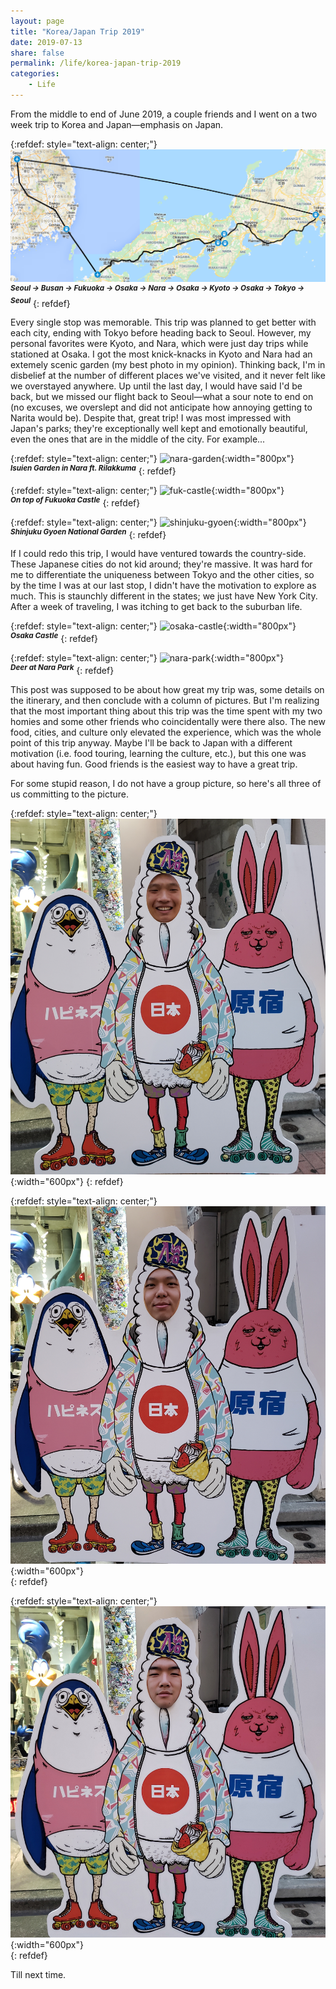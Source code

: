 ```yaml
---
layout: page
title: "Korea/Japan Trip 2019"
date: 2019-07-13
share: false
permalink: /life/korea-japan-trip-2019
categories:
    - Life
---
```

From the middle to end of June 2019, a couple friends and I went on a two week trip to Korea and Japan—emphasis on Japan.

{:refdef: style="text-align: center;"}
![kr-jp-map](/assets/images/KR-JP/KR-JP.jpg)  
<sup>***Seoul -> Busan -> Fukuoka -> Osaka -> Nara -> Osaka -> Kyoto -> Osaka -> Tokyo -> Seoul***</sup>
{: refdef}

Every single stop was memorable. This trip was planned to get better with each city, ending with Tokyo before heading back to Seoul. However, my personal favorites were Kyoto, and Nara, which were just day trips while stationed at Osaka. I got the most knick-knacks in Kyoto and Nara had an extemely scenic garden (my best photo in my opinion). Thinking back, I'm in disbelief at the number of different places we've visited, and it never felt like we overstayed anywhere. Up until the last day, I would have said I'd be back, but we missed our flight back to Seoul—what a sour note to end on (no excuses, we overslept and did not anticipate how annoying getting to Narita would be). Despite that, great trip! I was most impressed with Japan's parks; they're exceptionally well kept and emotionally beautiful, even the ones that are in the middle of the city. For example...

{:refdef: style="text-align: center;"}
![nara-garden](/assets/images/KR-JP/bear-garden.jpg){:width="800px"}  
<sup>***Isuien Garden in Nara ft. Rilakkuma***</sup>
{: refdef}

{:refdef: style="text-align: center;"}
![fuk-castle](/assets/images/KR-JP/fuk-castle.jpg){:width="800px"}  
<sup>***On top of Fukuoka Castle***</sup>
{: refdef}

{:refdef: style="text-align: center;"}
![shinjuku-gyoen](/assets/images/KR-JP/shinjuku-gyoen.jpg){:width="800px"}  
<sup>***Shinjuku Gyoen National Garden***</sup>
{: refdef}

If I could redo this trip, I would have ventured towards the country-side. These Japanese cities do not kid around; they're massive. It was hard for me to differentiate the uniqueness between Tokyo and the other cities, so by the time I was at our last stop, I didn't have the motivation to explore as much. This is staunchly different in the states; we just have New York City. After a week of traveling, I was itching to get back to the suburban life. 

{:refdef: style="text-align: center;"}
![osaka-castle](/assets/images/KR-JP/osaka-castle.jpg){:width="800px"}  
<sup>***Osaka Castle***</sup>
{: refdef}

{:refdef: style="text-align: center;"}
![nara-park](/assets/images/KR-JP/nara-park.jpg){:width="800px"}  
<sup>***Deer at Nara Park***</sup>
{: refdef}

This post was supposed to be about how great my trip was, some details on the itinerary, and then conclude with a column of pictures. But I'm realizing that the most important thing about this trip was the time spent with my two homies and some other friends who coincidentally were there also. The new food, cities, and culture only elevated the experience, which was the whole point of this trip anyway. Maybe I'll be back to Japan with a different motivation (i.e. food touring, learning the culture, etc.), but this one was about having fun. Good friends is the easiest way to have a great trip.

For some stupid reason, I do not have a group picture, so here's all three of us committing to the picture.

{:refdef: style="text-align: center;"}
![me-committing](/assets/images/KR-JP/me-committing.jpg){:width="600px"}
{: refdef}

{:refdef: style="text-align: center;"}
![rykim-committing](/assets/images/KR-JP/rykim-committing.jpg){:width="600px"}  
{: refdef}

{:refdef: style="text-align: center;"}
![rylee-committing](/assets/images/KR-JP/rylee-committing.jpg){:width="600px"}  
{: refdef}

Till next time.